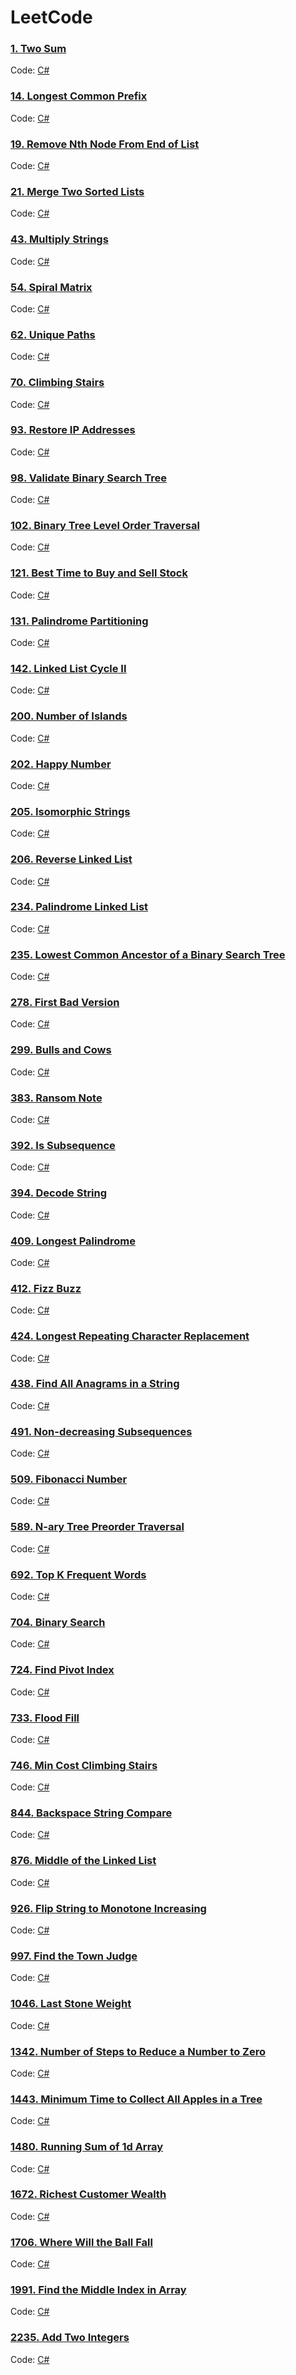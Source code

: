 # LeetCode

### [1. Two Sum](https://leetcode.com/problems/two-sum/)

Code: [C#](/src/csharp/Problems/TwoSum.cs)

### [14. Longest Common Prefix](https://leetcode.com/problems/longest-common-prefix/)

Code: [C#](/src/csharp/Problems/LongestCommonPrefix.cs)

### [19. Remove Nth Node From End of List](https://leetcode.com/problems/remove-nth-node-from-end-of-list/)

Code: [C#](/src/csharp/Problems/RemoveNthFromEnd.cs)

### [21. Merge Two Sorted Lists](https://leetcode.com/problems/merge-two-sorted-lists/)

Code: [C#](/src/csharp/Problems/MergeTwoLists.cs)

### [43. Multiply Strings](https://leetcode.com/problems/multiply-strings/)

Code: [C#](/src/csharp/Problems/Multiply.cs)

### [54. Spiral Matrix](https://leetcode.com/problems/spiral-matrix/)

Code: [C#](/src/csharp/Problems/SpiralOrder.cs)

### [62. Unique Paths](https://leetcode.com/problems/unique-paths/)

Code: [C#](/src/csharp/Problems/UniquePaths.cs)

### [70. Climbing Stairs](https://leetcode.com/problems/climbing-stairs/)

Code: [C#](/src/csharp/Problems/ClimbStairs.cs)

### [93. Restore IP Addresses](https://leetcode.com/problems/restore-ip-addresses/)

Code: [C#](/src/csharp/Problems/RestoreIpAddresses.cs)

### [98. Validate Binary Search Tree](https://leetcode.com/problems/validate-binary-search-tree/)

Code: [C#](/src/csharp/Problems/IsValidBST.cs)

### [102. Binary Tree Level Order Traversal](https://leetcode.com/problems/binary-tree-level-order-traversal/)

Code: [C#](/src/csharp/Problems/LevelOrder.cs)

### [121. Best Time to Buy and Sell Stock](https://leetcode.com/problems/best-time-to-buy-and-sell-stock/)

Code: [C#](/src/csharp/Problems/MaxProfit.cs)

### [131. Palindrome Partitioning](https://leetcode.com/problems/palindrome-partitioning/)

Code: [C#](/src/csharp/Problems/Partition.cs)

### [142. Linked List Cycle II](https://leetcode.com/problems/linked-list-cycle-ii/)

Code: [C#](/src/csharp/Problems/DetectCycle.cs)

### [200. Number of Islands](https://leetcode.com/problems/number-of-islands/)

Code: [C#](/src/csharp/Problems/NumIslands.cs)

### [202. Happy Number](https://leetcode.com/problems/happy-number/)

Code: [C#](/src/csharp/Problems/IsHappy.cs)

### [205. Isomorphic Strings](https://leetcode.com/problems/isomorphic-strings/)

Code: [C#](/src/csharp/Problems/IsIsomorphic.cs)

### [206. Reverse Linked List](https://leetcode.com/problems/reverse-linked-list/)

Code: [C#](/src/csharp/Problems/ReverseList.cs)

### [234. Palindrome Linked List](https://leetcode.com/problems/palindrome-linked-list/)

Code: [C#](/src/csharp/Problems/IsPalindrome.cs)

### [235. Lowest Common Ancestor of a Binary Search Tree](https://leetcode.com/problems/lowest-common-ancestor-of-a-binary-search-tree/)

Code: [C#](/src/csharp/Problems/LowestCommonAncestor.cs)

### [278. First Bad Version](https://leetcode.com/problems/first-bad-version/)

Code: [C#](/src/csharp/Problems/FirstBadVersion.cs)

### [299. Bulls and Cows](https://leetcode.com/problems/bulls-and-cows/)

Code: [C#](/src/csharp/Problems/GetHint.cs)

### [383. Ransom Note](https://leetcode.com/problems/ransom-note/)

Code: [C#](/src/csharp/Problems/RansomNote.cs)

### [392. Is Subsequence](https://leetcode.com/problems/is-subsequence/)

Code: [C#](/src/csharp/Problems/IsSubsequence.cs)

### [394. Decode String](https://leetcode.com/problems/decode-string/)

Code: [C#](/src/csharp/Problems/DecodeString.cs)

### [409. Longest Palindrome](https://leetcode.com/problems/longest-palindrome/)

Code: [C#](/src/csharp/Problems/LongestPalindrome.cs)

### [412. Fizz Buzz](https://leetcode.com/problems/fizz-buzz/)

Code: [C#](/src/csharp/Problems/FizzBuzz.cs)

### [424. Longest Repeating Character Replacement](https://leetcode.com/problems/longest-repeating-character-replacement/)

Code: [C#](/src/csharp/Problems/CharacterReplacement.cs)

### [438. Find All Anagrams in a String](https://leetcode.com/problems/find-all-anagrams-in-a-string/)

Code: [C#](/src/csharp/Problems/FindAnagrams.cs)

### [491. Non-decreasing Subsequences](https://leetcode.com/problems/non-decreasing-subsequences/)

Code: [C#](/src/csharp/Problems/FindSubsequences.cs)

### [509. Fibonacci Number](https://leetcode.com/problems/fibonacci-number/)

Code: [C#](/src/csharp/Problems/Fibonacci.cs)

### [589. N-ary Tree Preorder Traversal](https://leetcode.com/problems/n-ary-tree-preorder-traversal/)

Code: [C#](/src/csharp/Problems/Preorder.cs)

### [692. Top K Frequent Words](https://leetcode.com/problems/top-k-frequent-words/)

Code: [C#](/src/csharp/Problems/TopKFrequent.cs)

### [704. Binary Search](https://leetcode.com/problems/binary-search/)

Code: [C#](/src/csharp/Problems/BinarySearch.cs)

### [724. Find Pivot Index](https://leetcode.com/problems/find-pivot-index/)

Code: [C#](/src/csharp/Problems/PivotIndex.cs)

### [733. Flood Fill](https://leetcode.com/problems/flood-fill/)

Code: [C#](/src/csharp/Problems/FloodFill.cs)

### [746. Min Cost Climbing Stairs](https://leetcode.com/problems/min-cost-climbing-stairs/)

Code: [C#](/src/csharp/Problems/MinCostClimbingStairs.cs)

### [844. Backspace String Compare](https://leetcode.com/problems/backspace-string-compare/)

Code: [C#](/src/csharp/Problems/BackspaceCompare.cs)

### [876. Middle of the Linked List](https://leetcode.com/problems/middle-of-the-linked-list/)

Code: [C#](/src/csharp/Problems/MiddleNode.cs)

### [926. Flip String to Monotone Increasing](https://leetcode.com/problems/flip-string-to-monotone-increasing/)

Code: [C#](/src/csharp/Problems/MinFlipsMonoIncr.cs)

### [997. Find the Town Judge](https://leetcode.com/problems/find-the-town-judge/)

Code: [C#](/src/csharp/Problems/FindJudge.cs)

### [1046. Last Stone Weight](https://leetcode.com/problems/last-stone-weight/)

Code: [C#](/src/csharp/Problems/LastStoneWeight.cs)

### [1342. Number of Steps to Reduce a Number to Zero](https://leetcode.com/problems/number-of-steps-to-reduce-a-number-to-zero/)

Code: [C#](/src/csharp/Problems/NumberOfSteps.cs)

### [1443. Minimum Time to Collect All Apples in a Tree](https://leetcode.com/problems/minimum-time-to-collect-all-apples-in-a-tree/)

Code: [C#](/src/csharp/Problems/MinTime.cs)

### [1480. Running Sum of 1d Array](https://leetcode.com/problems/running-sum-of-1d-array/)

Code: [C#](/src/csharp/Problems/RunningSum.cs)

### [1672. Richest Customer Wealth](https://leetcode.com/problems/richest-customer-wealth/)

Code: [C#](/src/csharp/Problems/MaximumWealth.cs)

### [1706. Where Will the Ball Fall](https://leetcode.com/problems/where-will-the-ball-fall/)

Code: [C#](/src/csharp/Problems/FindBall.cs)

### [1991. Find the Middle Index in Array](https://leetcode.com/problems/find-the-middle-index-in-array/)

Code: [C#](/src/csharp/Problems/FindMiddleIndex.cs)

### [2235. Add Two Integers](https://leetcode.com/problems/add-two-integers/)

Code: [C#](/src/csharp/Problems/AddTwoIntegers.cs)